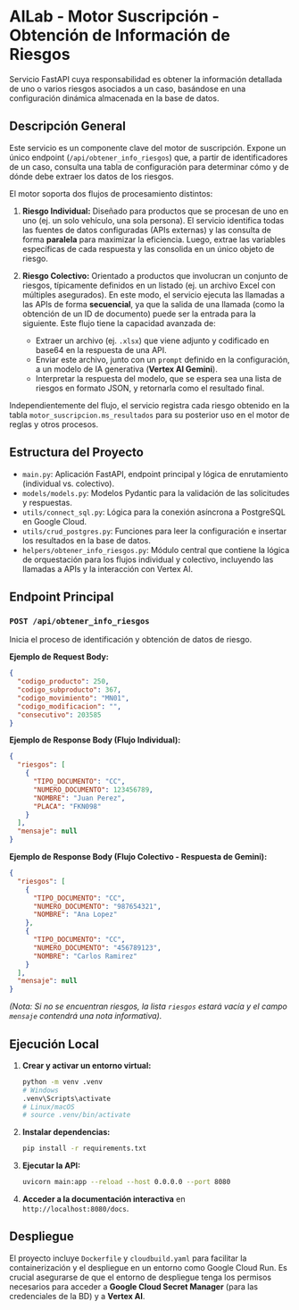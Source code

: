 # AILab - Motor Suscripción - Obtención de Información de Riesgos

Servicio FastAPI cuya responsabilidad es obtener la información detallada de uno o varios riesgos asociados a un caso, basándose en una configuración dinámica almacenada en la base de datos.

## Descripción General

Este servicio es un componente clave del motor de suscripción. Expone un único endpoint (`/api/obtener_info_riesgos`) que, a partir de identificadores de un caso, consulta una tabla de configuración para determinar cómo y de dónde debe extraer los datos de los riesgos.

El motor soporta dos flujos de procesamiento distintos:

1.  **Riesgo Individual:** Diseñado para productos que se procesan de uno en uno (ej. un solo vehículo, una sola persona). El servicio identifica todas las fuentes de datos configuradas (APIs externas) y las consulta de forma **paralela** para maximizar la eficiencia. Luego, extrae las variables específicas de cada respuesta y las consolida en un único objeto de riesgo.

2.  **Riesgo Colectivo:** Orientado a productos que involucran un conjunto de riesgos, típicamente definidos en un listado (ej. un archivo Excel con múltiples asegurados). En este modo, el servicio ejecuta las llamadas a las APIs de forma **secuencial**, ya que la salida de una llamada (como la obtención de un ID de documento) puede ser la entrada para la siguiente. Este flujo tiene la capacidad avanzada de:
    -   Extraer un archivo (ej. `.xlsx`) que viene adjunto y codificado en base64 en la respuesta de una API.
    -   Enviar este archivo, junto con un `prompt` definido en la configuración, a un modelo de IA generativa (**Vertex AI Gemini**).
    -   Interpretar la respuesta del modelo, que se espera sea una lista de riesgos en formato JSON, y retornarla como el resultado final.

Independientemente del flujo, el servicio registra cada riesgo obtenido en la tabla `motor_suscripcion.ms_resultados` para su posterior uso en el motor de reglas y otros procesos.

## Estructura del Proyecto

-   `main.py`: Aplicación FastAPI, endpoint principal y lógica de enrutamiento (individual vs. colectivo).
-   `models/models.py`: Modelos Pydantic para la validación de las solicitudes y respuestas.
-   `utils/connect_sql.py`: Lógica para la conexión asíncrona a PostgreSQL en Google Cloud.
-   `utils/crud_postgres.py`: Funciones para leer la configuración e insertar los resultados en la base de datos.
-   `helpers/obtener_info_riesgos.py`: Módulo central que contiene la lógica de orquestación para los flujos individual y colectivo, incluyendo las llamadas a APIs y la interacción con Vertex AI.

## Endpoint Principal

### `POST /api/obtener_info_riesgos`

Inicia el proceso de identificación y obtención de datos de riesgo.

**Ejemplo de Request Body:**
```json
{
  "codigo_producto": 250,
  "codigo_subproducto": 367,
  "codigo_movimiento": "MN01",
  "codigo_modificacion": "",
  "consecutivo": 203585
}
```

**Ejemplo de Response Body (Flujo Individual):**
```json
{
  "riesgos": [
    {
      "TIPO_DOCUMENTO": "CC",
      "NUMERO_DOCUMENTO": 123456789,
      "NOMBRE": "Juan Perez",
      "PLACA": "FKN098"
    }
  ],
  "mensaje": null
}
```

**Ejemplo de Response Body (Flujo Colectivo - Respuesta de Gemini):**
```json
{
  "riesgos": [
    {
      "TIPO_DOCUMENTO": "CC",
      "NUMERO_DOCUMENTO": "987654321",
      "NOMBRE": "Ana Lopez"
    },
    {
      "TIPO_DOCUMENTO": "CC",
      "NUMERO_DOCUMENTO": "456789123",
      "NOMBRE": "Carlos Ramirez"
    }
  ],
  "mensaje": null
}
```
*(Nota: Si no se encuentran riesgos, la lista `riesgos` estará vacía y el campo `mensaje` contendrá una nota informativa).*

## Ejecución Local

1.  **Crear y activar un entorno virtual:**
    ```bash
    python -m venv .venv
    # Windows
    .venv\Scripts\activate
    # Linux/macOS
    # source .venv/bin/activate
    ```
2.  **Instalar dependencias:**
    ```bash
    pip install -r requirements.txt
    ```
3.  **Ejecutar la API:**
    ```bash
    uvicorn main:app --reload --host 0.0.0.0 --port 8080
    ```
4.  **Acceder a la documentación interactiva** en `http://localhost:8080/docs`.

## Despliegue

El proyecto incluye `Dockerfile` y `cloudbuild.yaml` para facilitar la containerización y el despliegue en un entorno como Google Cloud Run. Es crucial asegurarse de que el entorno de despliegue tenga los permisos necesarios para acceder a **Google Cloud Secret Manager** (para las credenciales de la BD) y a **Vertex AI**.
